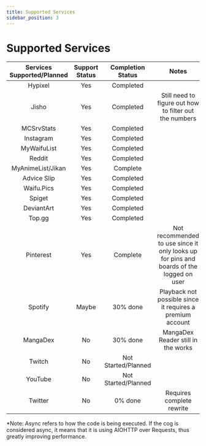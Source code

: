 ```yaml
---
title: Supported Services
sidebar_position: 3
---
```


# Supported Services
| Services Supported/Planned | Support Status | Completion Status | Notes | *Asnyc? |
|        :--:           |     :--:       |    :--:   |        :--: | :--: |
| Hypixel               | Yes            | Completed       | | Yes |
| Jisho                 | Yes            | Completed | Still need to figure out how to filter out the numbers | No |
| MCSrvStats            | Yes            |    Completed    | | Yes |
| Instagram             |  Yes           |     Completed  |  | No |
| MyWaifuList           |   Yes          |     Completed   | | No |
| Reddit                |     Yes        | Completed       | | No |
| MyAnimeList/Jikan           | Yes           | Complete |    | Yes |
| Advice Slip | Yes | Completed | | Yes |
| Waifu.Pics | Yes | Completed | | Yes |
| Spiget | Yes | Completed | | Yes |
| DeviantArt               | Yes         | Completed      |  | Yes |
| Top.gg               | Yes            | Completed      | | Yes |
| Pinterest             |  Yes            | Complete     | Not recommended to use since it only looks up for pins and boards of the logged on user | No |
| Spotify               |  Maybe           | 30% done | Playback not possible since it requires a premium account | No |
| MangaDex              | No          | 30% done | MangaDex Reader still in the works | Yes |
| Twitch                | No             | Not Started/Planned |  | N/A |
| YouTube | No | Not Started/Planned | | N/A |
| Twitter               | No            |0% done | Requires complete rewrite | N/A |

*Note: Async refers to how the code is being executed. If the cog is considered async, it means that it is using AIOHTTP over Requests, thus greatly improving performance.